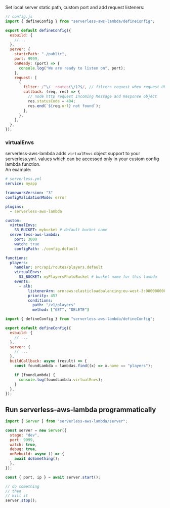 Set local server static path, custom port and add request listeners:

```js
// config.js
import { defineConfig } from "serverless-aws-lambda/defineConfig";

export default defineConfig({
  esbuild: {
    //...
  },
  server: {
    staticPath: "./public",
    port: 9999,
    onReady: (port) => {
      console.log("We are ready to listen on", port);
    },
    request: [
      {
        filter: /^\/__routes(\/)?$/, // filters request when request URL match /__routes
        callback: (req, res) => {
          // node http request Incoming Message and Response object
          res.statusCode = 404;
          res.end(`${req.url} not found`);
        },
      },
    ],
  },
});
```

### virtualEnvs

serverless-aws-lambda adds `virtualEnvs` object support to your serverless.yml.
values which can be accessed only in your custom config lambda function.  
An example:

```yaml
# serverless.yml
service: myapp

frameworkVersion: "3"
configValidationMode: error

plugins:
  - serverless-aws-lambda

custom:
  virtualEnvs:
    S3_BUCKET: mybucket # default bucket name
  serverless-aws-lambda:
    port: 3000
    watch: true
    configPath: ./config.default

functions:
  players:
    handler: src/api/routes/players.default
    virtualEnvs:
      S3_BUCKET: myPlayersPhotoBucket # bucket name for this lambda
    events:
      - alb:
          listenerArn: arn:aws:elasticloadbalancing:eu-west-3:0000000000000:listener/app/myAlb/11111111111111/2222222222222
          priority: 457
          conditions:
            path: "/v1/players"
            method: ["GET", "DELETE"]
```

```js
import { defineConfig } from "serverless-aws-lambda/defineConfig";

export default defineConfig({
  esbuild: {
    // ...
  },
  server: {
    // ...
  },
  buildCallback: async (result) => {
    const foundLambda = lambdas.find((x) => x.name == "players");

    if (foundLambda) {
      console.log(foundLambda.virtualEnvs);
    }
  },
});
```

## Run serverless-aws-lambda programmatically

```js
import { Server } from "serverless-aws-lambda/server";

const server = new Server({
  stage: "dev",
  port: 9999,
  watch: true,
  debug: true,
  onRebuild: async () => {
    await doSomething();
  },
});

const { port, ip } = await server.start();

// do something
// then
// kill it
server.stop();
```

